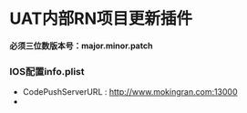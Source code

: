 # UAT内部RN项目更新插件

**必须三位数版本号：major.minor.patch**

### IOS配置info.plist
- CodePushServerURL : http://www.mokingran.com:13000
- 